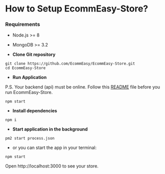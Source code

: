 # How to Setup EcommEasy-Store?

### Requirements
- Node.js >= 8
- MongoDB >= 3.2

- **Clone Git repository**
```shell
git clone https://github.com/EcommEasy/EcommEasy-Store.git
cd EcommEasy-Store
```

- **Run Application**

P.S. Your backend (api) must be online. Follow this [README](https://github.com/EcommEasy/EcommEasy/blob/master/README.md) file before you run EcommEasy-Store.

```shell
npm start
```
- **Install dependencies**
 ```shell
 npm i
 ```
 - **Start application in the background**
  ```shell
  pm2 start process.json
  ```

  - or you can start the app in your terminal:  
  
  ```shell
  npm start
  ```

Open http://localhost:3000 to see your store.  

